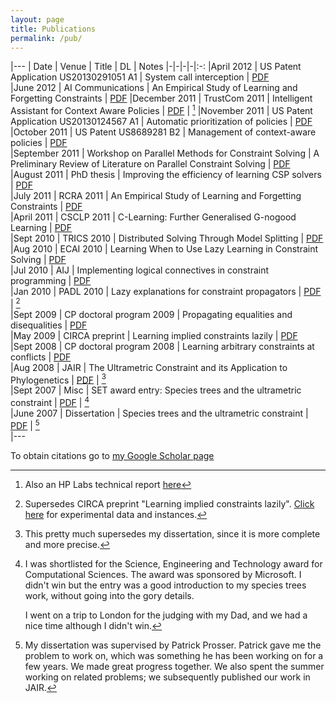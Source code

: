 ```yaml
---
layout: page
title: Publications
permalink: /pub/
---
```


|---
| Date | Venue | Title | DL | Notes
|-|-|-|-|:-:
|April 2012 | US Patent Application US20130291051 A1 | System call interception | [PDF](/resources/US20130291051.pdf)	
|June 2012 | AI Communications | An Empirical Study of Learning and Forgetting Constraints | [PDF](/resources/aicom.pdf)
|December 2011 | TrustCom 2011 | Intelligent Assistant for Context Aware Policies | [PDF](/resources/trustcom.pdf) | [^1]
|November 2011 | US Patent Application US20130124567 A1 | Automatic prioritization of policies | [PDF](/resources/US20130124567.pdf)	
|October 2011 | US Patent US8689281 B2 | Management of context-aware policies | [PDF](/resources/US8689281.pdf)				
|September 2011 | Workshop on Parallel Methods for Constraint Solving | A Preliminary Review of Literature on Parallel Constraint Solving | [PDF](/resources/multicore-cp-review-wshop.pdf)				
|August 2011 | PhD thesis | Improving the efficiency of learning CSP solvers | [PDF](/resources/thesis_gold_master.pdf)				
|July 2011 | RCRA 2011 | An Empirical Study of Learning and Forgetting Constraints | [PDF](/resources/learnforget.pdf)				
|April 2011 | CSCLP 2011 | C-Learning: Further Generalised G-nogood Learning | [PDF](/resources/clearn.pdf)				
|Sept 2010 | TRICS 2010 | Distributed Solving Through Model Splitting | [PDF](/resources/split-final.pdf) 
|Aug 2010 | ECAI 2010 | Learning When to Use Lazy Learning in Constraint Solving | [PDF](/resources/ECAI-470.pdf)				
|Jul 2010 | AIJ | Implementing logical connectives in constraint programming | [PDF](/resources/or-reify-journal-final.pdf)				
|Jan 2010 | PADL 2010 | Lazy explanations for constraint propagators | [PDF](/resources/lazy10.pdf) | [^2]	
|Sept 2009 | CP doctoral program 2009 | Propagating equalities and disequalities | [PDF](/resources/CPdoctoral09.pdf)				
|May 2009 | CIRCA preprint | Learning implied constraints lazily | [PDF](/resources/lazypreprint.pdf)				
|Sept 2008 | CP doctoral program 2008 | Learning arbitrary constraints at conflicts | [PDF](/resources/CPdoctoral08.pdf)				
|Aug 2008 | JAIR | The Ultrametric Constraint and its Application to Phylogenetics | [PDF](/resources/moore08a.pdf) | [^3]	
|Sept 2007 | Misc | SET award entry: Species trees and the ultrametric constraint | [PDF](/resources/synopsis.pdf) | [^4]	
|June 2007 | Dissertation | Species trees and the ultrametric constraint | [PDF](/resources/Report.pdf) | [^5]	
|---


To obtain  citations go to [my Google Scholar page](http://scholar.google.com/citations?user=4kbHH-EAAAAJ&hl=en)

[^1]: Also an HP Labs technical report [here](http://www.hpl.hp.com/techreports/2011/HPL-2011-235.html)
[^2]: Supersedes CIRCA preprint "Learning implied constraints lazily". [Click here](/resources/lazyData.zip) for experimental data and instances.
[^3]: This pretty much supersedes my dissertation, since it is more complete and more precise.
[^4]: 
	I was shortlisted for the Science, Engineering and Technology award for Computational Sciences. The award was sponsored by Microsoft. I didn't win but the entry was a good introduction to my species trees work, without going into the gory details.

	I went on a trip to London for the judging with my Dad, and we had a nice time although I didn't win.

[^5]: My dissertation was supervised by Patrick Prosser. Patrick gave me the problem to work on, which was something he has been working on for a few years. We made great progress together. We also spent the summer working on related problems; we subsequently published our work in JAIR.

